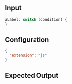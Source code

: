 
## Input
```javascript input
aLabel: switch (condition) {
}
```

## Configuration
```json configuration
{
  "extension": "js"
}
```

## Expected Output
```javascript expected output
```
